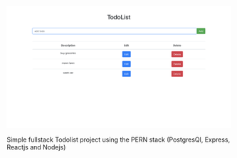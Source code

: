 <img src='/src/todo-list.png'>

Simple fullstack Todolist project using the PERN stack (PostgresQl, Express, Reactjs and Nodejs)